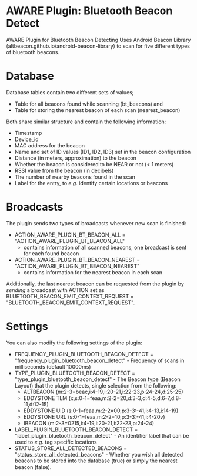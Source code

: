 # AWARE Plugin: Bluetooth Beacon Detect
AWARE Plugin for Bluetooth Beacon Detecting
Uses Android Beacon Library (altbeacon.github.io/android-beacon-library) to scan for five different types of bluetooth beacons.

# Database
Database tables contain two different sets of values; 
* Table for all beacons found while scanning (bt_beacons) and 
* Table for storing the nearest beacon of each scan (nearest_beacon)

Both share similar structure and contain the following information:
* Timestamp
* Device_id
* MAC address for the beacon
* Name and set of ID values (ID1, ID2, ID3) set in the beacon configuration
* Distance (in meters, approximation) to the beacon
* Whether the beacon is considered to be NEAR or not (< 1 meters)
* RSSI value from the beacon (in decibels)
* The number of nearby beacons found in the scan
* Label for the entry, to *e.g.* identify certain locations or beacons

# Broadcasts
The plugin sends two types of broadcasts whenever new scan is finished:
* ACTION_AWARE_PLUGIN_BT_BEACON_ALL = "ACTION_AWARE_PLUGIN_BT_BEACON_ALL" 
  - contains information of all scanned beacons, one broadcast is sent for each found beacon
* ACTION_AWARE_PLUGIN_BT_BEACON_NEAREST = "ACTION_AWARE_PLUGIN_BT_BEACON_NEAREST" 
  - contains information for the nearest beacon in each scan

Additionally, the last nearest beacon can be requested from the plugin by *sending* a broadcast with ACTION set as BLUETOOTH_BEACON_EMIT_CONTEXT_REQUEST = "BLUETOOTH_BEACON_EMIT_CONTEXT_REQUEST".

# Settings
You can also modify the following settings of the plugin:
* FREQUENCY_PLUGIN_BLUETOOTH_BEACON_DETECT = "frequency_plugin_bluetooth_beacon_detect" - Frequency of scans in milliseconds (default 10000ms)
* TYPE_PLUGIN_BLUETOOTH_BEACON_DETECT = "type_plugin_bluetooth_beacon_detect" - The Beacon type (Beacon Layout) that the plugin detects, single selection from the following:
  - ALTBEACON (m:2-3=beac,i:4-19,i:20-21,i:22-23,p:24-24,d:25-25)
  - EDDYSTONE TLM (x,s:0-1=feaa,m:2-2=20,d:3-3,d:4-5,d:6-7,d:8-11,d:12-15)
  - EDDYSTONE UID (s:0-1=feaa,m:2-2=00,p:3-3:-41,i:4-13,i:14-19)
  - EDDYSTONE URL (s:0-1=feaa,m:2-2=10,p:3-3:-41,i:4-20v)
  - IBEACON	(m:2-3=0215,i:4-19,i:20-21,i:22-23,p:24-24)
* LABEL_PLUGIN_BLUETOOTH_BEACON_DETECT = "label_plugin_bluetooth_beacon_detect" - An identifier label that can be used to *e.g.* tag specific locations
* STATUS_STORE_ALL_DETECTED_BEACONS = "status_store_all_detected_beacons" - Whether you wish all detected beacons to be stored into the database (true) or simply the nearest beacon (false).  